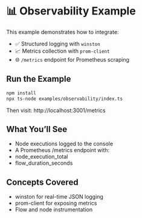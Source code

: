 # 📊 Observability Example

This example demonstrates how to integrate:

- ✅ Structured logging with `winston`
- 📈 Metrics collection with `prom-client`
- 🌐 `/metrics` endpoint for Prometheus scraping

## Run the Example

```bash
npm install
npx ts-node examples/observability/index.ts
```

Then visit: http://localhost:3001/metrics

## What You’ll See

- Node executions logged to the console
- A Prometheus /metrics endpoint with:
- node_execution_total
- flow_duration_seconds

## Concepts Covered

- winston for real-time JSON logging
- prom-client for exposing metrics
- Flow and node instrumentation
